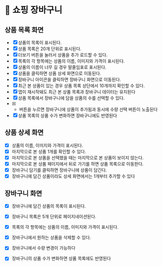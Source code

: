 # 🛒 쇼핑 장바구니

## 상품 목록 화면
- [x] 상품의 목록이 표시된다.
- [x] 상품 목록은 20개 단위로 표시된다.
- [x] 더보기 버튼을 눌러서 상품을 추가 로드할 수 있다.
- [x] 목록의 각 항목에는 상품의 이름, 이미지와 가격이 표시된다.
- [x] 상품의 이름이 너무 길 경우 말줄임표로 표시된다.
- [x] 상품을 클릭하면 상품 상세 화면으로 이동된다.
- [x] 장바구니 아이콘을 클릭하면 장바구니 화면으로 이동된다.
- [x] 최근 본 상품이 있는 경우 상품 목록 상단에서 10개까지 확인할 수 있다.
- [x] 앱이 재시작돼도 최근 본 상품 목록과 장바구니 데이터는 유지된다
- [x] 상품 목록에서 장바구니에 담을 상품의 수를 선택할 수 있다.
- [x] + 버튼을 누르면 장바구니에 상품이 추가됨과 동시에 수량 선택 버튼이 노출된다
- [x] 상품 목록의 상품 수가 변화하면 장바구니에도 반영된다

## 상품 상세 화면
- [x] 상품의 이름, 이미지와 가격이 표시된다.
- [x] 마지막으로 본 상품 1개를 확인할 수 있다.
- [x] 마지막으로 본 상품을 선택했을 때는 마지막으로 본 상품이 보이지 않는다.
- [x] 마지막으로 본 상품 페이지에서 뒤로 가기를 하면 상품 목록으로 이동한다.
- [x] 장바구니 담기를 클릭하면 장바구니에 상품이 담긴다.
- [x] 장바구니에 담긴 상품이라도 상세 화면에서는 1개부터 추가할 수 있다

## 장바구니 화면
- [x] 장바구니에 담긴 상품의 목록이 표시된다.
- [x] 장바구니 목록은 5개 단위로 페이지네이션된다.
- [x] 목록의 각 항목에는 상품의 이름, 이미지와 가격이 표시된다.
- [x] 장바구니에서 원하는 상품을 삭제할 수 있다.
- [x] 장바구니에서 수량 변경이 가능하다
- [x] 장바구니의 상품 수가 변화하면 상품 목록에도 반영된다


